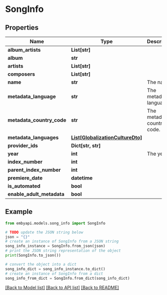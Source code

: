 # SongInfo


## Properties

Name | Type | Description | Notes
------------ | ------------- | ------------- | -------------
**album_artists** | **List[str]** |  | [optional] 
**album** | **str** |  | [optional] 
**artists** | **List[str]** |  | [optional] 
**composers** | **List[str]** |  | [optional] 
**name** | **str** | The name. | [optional] 
**metadata_language** | **str** | The metadata language. | [optional] 
**metadata_country_code** | **str** | The metadata country code. | [optional] 
**metadata_languages** | [**List[GlobalizationCultureDto]**](GlobalizationCultureDto.md) |  | [optional] 
**provider_ids** | **Dict[str, str]** |  | [optional] 
**year** | **int** | The year. | [optional] 
**index_number** | **int** |  | [optional] 
**parent_index_number** | **int** |  | [optional] 
**premiere_date** | **datetime** |  | [optional] 
**is_automated** | **bool** |  | [optional] 
**enable_adult_metadata** | **bool** |  | [optional] 

## Example

```python
from embyapi.models.song_info import SongInfo

# TODO update the JSON string below
json = "{}"
# create an instance of SongInfo from a JSON string
song_info_instance = SongInfo.from_json(json)
# print the JSON string representation of the object
print(SongInfo.to_json())

# convert the object into a dict
song_info_dict = song_info_instance.to_dict()
# create an instance of SongInfo from a dict
song_info_from_dict = SongInfo.from_dict(song_info_dict)
```
[[Back to Model list]](../README.md#documentation-for-models) [[Back to API list]](../README.md#documentation-for-api-endpoints) [[Back to README]](../README.md)


